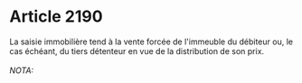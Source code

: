 # Article 2190

La saisie immobilière tend à la vente forcée de l'immeuble du débiteur ou, le cas échéant, du tiers détenteur en vue de la distribution de son prix.<br/><br/><i>NOTA:</i>